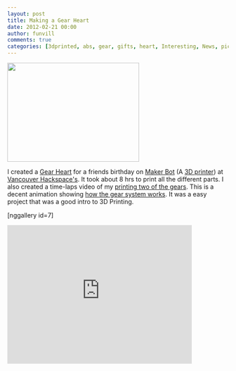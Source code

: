 ```yaml
---
layout: post
title: Making a Gear Heart
date: 2012-02-21 00:00
author: funvill
comments: true
categories: [3dprinted, abs, gear, gifts, heart, Interesting, News, pictures, projects, thingaverse, VHS, Video]
---
```

<a href="http://blog.abluestar.com/public/uploads/2012/02/IMG_4136.jpg"><img class="size-medium wp-image-2730 alignright" title="IMG_4136" src="http://blog.abluestar.com/public/uploads/2012/02/IMG_4136-300x225.jpg" alt="" width="300" height="225" /></a>

I created a <a href="http://www.thingiverse.com/thing:12208">Gear Heart</a> for a friends birthday on <a href="http://www.makerbot.com/">Maker Bot</a> (A <a href="http://en.wikipedia.org/wiki/3D_printing">3D printer</a>) at <a href="http://vancouver.hackspace.ca/">Vancouver Hackspace's</a>. It took about 8 hrs to print all the different parts. I also created a time-laps video of my <a href="http://www.youtube.com/watch?v=ceg76GAZ5Qo">printing two of the gears</a>. This is a decent animation showing <a href="http://www.youtube.com/watch?v=dFH8_I_ZK0s">how the gear system works</a>. It was a easy project that was a good intro to 3D Printing.

[nggallery id=7]

<iframe width="420" height="315" src="http://www.youtube.com/embed/SRU2ZG2oULU" frameborder="0" allowfullscreen></iframe>
